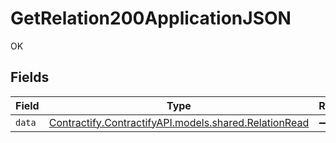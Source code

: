 # GetRelation200ApplicationJSON

OK


## Fields

| Field                                                                                        | Type                                                                                         | Required                                                                                     | Description                                                                                  |
| -------------------------------------------------------------------------------------------- | -------------------------------------------------------------------------------------------- | -------------------------------------------------------------------------------------------- | -------------------------------------------------------------------------------------------- |
| `data`                                                                                       | [Contractify.ContractifyAPI.models.shared.RelationRead](../../models/shared/RelationRead.md) | :heavy_minus_sign:                                                                           | N/A                                                                                          |